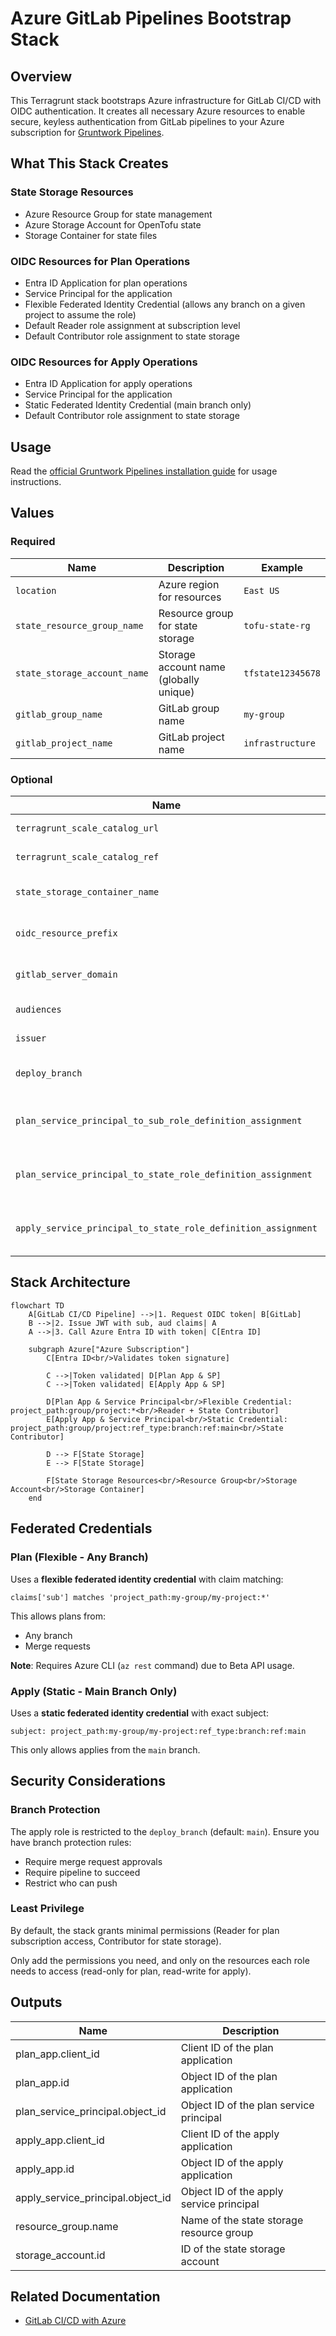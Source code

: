# Azure GitLab Pipelines Bootstrap Stack

## Overview

This Terragrunt stack bootstraps Azure infrastructure for GitLab CI/CD with OIDC authentication. It creates all necessary Azure resources to enable secure, keyless authentication from GitLab pipelines to your Azure subscription for [Gruntwork Pipelines](https://www.gruntwork.io/platform/pipelines).

## What This Stack Creates

### State Storage Resources

- Azure Resource Group for state management
- Azure Storage Account for OpenTofu state
- Storage Container for state files

### OIDC Resources for Plan Operations

- Entra ID Application for plan operations
- Service Principal for the application
- Flexible Federated Identity Credential (allows any branch on a given project to assume the role)
- Default Reader role assignment at subscription level
- Default Contributor role assignment to state storage

### OIDC Resources for Apply Operations

- Entra ID Application for apply operations
- Service Principal for the application
- Static Federated Identity Credential (main branch only)
- Default Contributor role assignment to state storage

## Usage

Read the [official Gruntwork Pipelines installation guide](https://docs.gruntwork.io/2.0/docs/pipelines/installation/addingnewrepo) for usage instructions.

## Values

### Required

| Name | Description | Example |
|------|-------------|---------|
| `location` | Azure region for resources | `East US` |
| `state_resource_group_name` | Resource group for state storage | `tofu-state-rg` |
| `state_storage_account_name` | Storage account name (globally unique) | `tfstate12345678` |
| `gitlab_group_name` | GitLab group name | `my-group` |
| `gitlab_project_name` | GitLab project name | `infrastructure` |

### Optional

| Name | Description | Default |
|------|-------------|---------|
| `terragrunt_scale_catalog_url` | URL of this catalog | `github.com/gruntwork-io/terragrunt-scale-catalog` |
| `terragrunt_scale_catalog_ref` | Git ref to use | `main` |
| `state_storage_container_name` | Container name for state files | `tfstate` |
| `oidc_resource_prefix` | Prefix for Entra ID resources | `pipelines` |
| `gitlab_server_domain` | GitLab server domain | `gitlab.com` |
| `audiences` | OIDC audiences | `["api://AzureADTokenExchange"]` |
| `issuer` | OIDC issuer URL | `https://gitlab.com` |
| `deploy_branch` | Branch allowed for applies | `main` |
| `plan_service_principal_to_sub_role_definition_assignment` | Role for plan SP at subscription level | `Reader` |
| `plan_service_principal_to_state_role_definition_assignment` | Role for plan SP on state storage | `Contributor` |
| `apply_service_principal_to_state_role_definition_assignment` | Role for apply SP on state storage | `Contributor` |

## Stack Architecture

```mermaid
flowchart TD
    A[GitLab CI/CD Pipeline] -->|1. Request OIDC token| B[GitLab]
    B -->|2. Issue JWT with sub, aud claims| A
    A -->|3. Call Azure Entra ID with token| C[Entra ID]

    subgraph Azure["Azure Subscription"]
        C[Entra ID<br/>Validates token signature]

        C -->|Token validated| D[Plan App & SP]
        C -->|Token validated| E[Apply App & SP]

        D[Plan App & Service Principal<br/>Flexible Credential: project_path:group/project:*<br/>Reader + State Contributor]
        E[Apply App & Service Principal<br/>Static Credential: project_path:group/project:ref_type:branch:ref:main<br/>State Contributor]

        D --> F[State Storage]
        E --> F[State Storage]

        F[State Storage Resources<br/>Resource Group<br/>Storage Account<br/>Storage Container]
    end
```

## Federated Credentials

### Plan (Flexible - Any Branch)

Uses a **flexible federated identity credential** with claim matching:

```text
claims['sub'] matches 'project_path:my-group/my-project:*'
```

This allows plans from:

- Any branch
- Merge requests

**Note**: Requires Azure CLI (`az rest` command) due to Beta API usage.

### Apply (Static - Main Branch Only)

Uses a **static federated identity credential** with exact subject:

```text
subject: project_path:my-group/my-project:ref_type:branch:ref:main
```

This only allows applies from the `main` branch.

## Security Considerations

### Branch Protection

The apply role is restricted to the `deploy_branch` (default: `main`). Ensure you have branch protection rules:

- Require merge request approvals
- Require pipeline to succeed
- Restrict who can push

### Least Privilege

By default, the stack grants minimal permissions (Reader for plan subscription access, Contributor for state storage).

Only add the permissions you need, and only on the resources each role needs to access (read-only for plan, read-write for apply).

## Outputs

| Name | Description |
|------|-------------|
| plan_app.client_id | Client ID of the plan application |
| plan_app.id | Object ID of the plan application |
| plan_service_principal.object_id | Object ID of the plan service principal |
| apply_app.client_id | Client ID of the apply application |
| apply_app.id | Object ID of the apply application |
| apply_service_principal.object_id | Object ID of the apply service principal |
| resource_group.name | Name of the state storage resource group |
| storage_account.id | ID of the state storage account |

## Related Documentation

- [GitLab CI/CD with Azure](https://docs.gitlab.com/ee/ci/cloud_deployment/#configure-openid-connect-with-azure)

